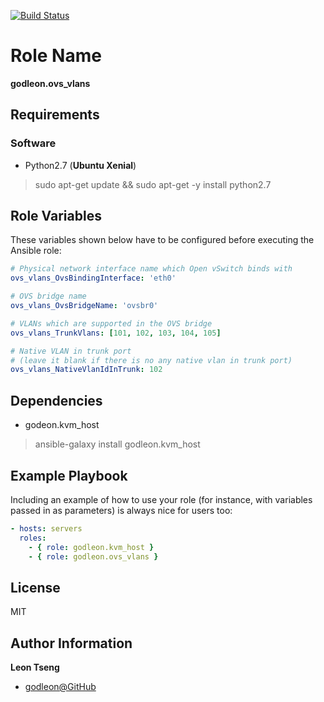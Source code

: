 [![Build Status](https://travis-ci.org/godleon/ansible-role-ovs_vlans.svg?branch=master)](https://travis-ci.org/godleon/ansible-role-ovs_vlans)


Role Name
=========

**godleon.ovs_vlans**

Requirements
------------

### Software

- Python2.7 (**Ubuntu Xenial**)
> sudo apt-get update && sudo apt-get -y install python2.7


Role Variables
--------------

These variables shown below have to be configured before executing the Ansible role:

```yml
# Physical network interface name which Open vSwitch binds with
ovs_vlans_OvsBindingInterface: 'eth0'

# OVS bridge name
ovs_vlans_OvsBridgeName: 'ovsbr0'

# VLANs which are supported in the OVS bridge
ovs_vlans_TrunkVlans: [101, 102, 103, 104, 105]

# Native VLAN in trunk port
# (leave it blank if there is no any native vlan in trunk port)
ovs_vlans_NativeVlanIdInTrunk: 102
```

Dependencies
------------

- godeon.kvm_host

> ansible-galaxy install godleon.kvm_host


Example Playbook
----------------

Including an example of how to use your role (for instance, with variables passed in as parameters) is always nice for users too:

```yml
- hosts: servers
  roles:
    - { role: godleon.kvm_host }
    - { role: godleon.ovs_vlans }
```

License
-------

MIT

Author Information
------------------

**Leon Tseng** 

-  [godleon@GitHub](https://github.com/godleon)
